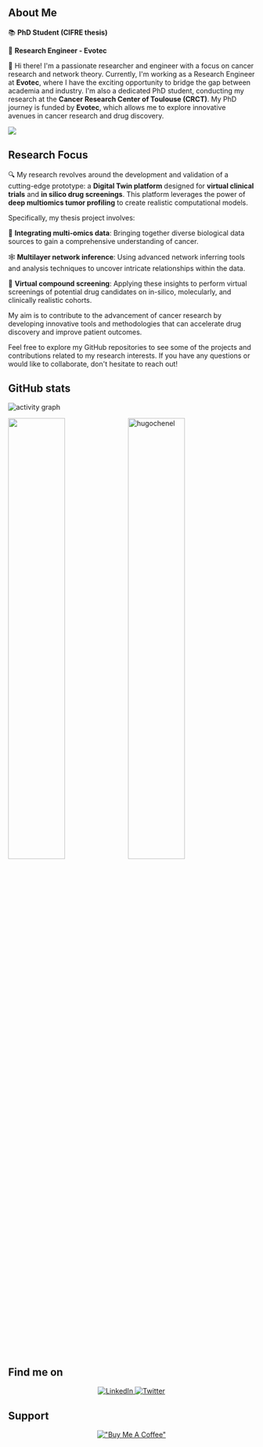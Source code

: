 ## About Me
 
📚 **PhD Student (CIFRE thesis)**

🔬 **Research Engineer - Evotec** 

👋 Hi there! I'm a passionate researcher and engineer with a focus on cancer research and network theory. Currently, I'm working as a Research Engineer at **Evotec**, where I have the exciting opportunity to bridge the gap between academia and industry. I'm also a dedicated PhD student, conducting my research at the **Cancer Research Center of Toulouse (CRCT)**. My PhD journey is funded by **Evotec**, which allows me to explore innovative avenues in cancer research and drug discovery.

<img src="https://media.giphy.com/media/YRzQnWzbn4WIxd3ZYx/giphy.gif">
  
## Research Focus

🔍 My research revolves around the development and validation of a cutting-edge prototype: a **Digital Twin platform** designed for **virtual clinical trials** and **in silico drug screenings**. This platform leverages the power of **deep multiomics tumor profiling** to create realistic computational models.

Specifically, my thesis project involves:

🧬 **Integrating multi-omics data**: Bringing together diverse biological data sources to gain a comprehensive understanding of cancer.

🕸 **Multilayer network inference**: Using advanced network inferring tools and analysis techniques to uncover intricate relationships within the data.

💊 **Virtual compound screening**: Applying these insights to perform virtual screenings of potential drug candidates on in-silico, molecularly, and clinically realistic cohorts.

My aim is to contribute to the advancement of cancer research by developing innovative tools and methodologies that can accelerate drug discovery and improve patient outcomes.

Feel free to explore my GitHub repositories to see some of the projects and contributions related to my research interests. If you have any questions or would like to collaborate, don't hesitate to reach out!

## GitHub stats

![activity graph](https://github-readme-activity-graph.vercel.app/graph?username=HugoChenel&theme=material-palenight&custom_title=Hugo%27s%20Activity%20Graph&hide_border=true)

<a href="https://github.com/hugochenel/github-readme-stats"><img align="left" width="48%" src="https://github-readme-streak-stats.herokuapp.com/?user=hugochenel&theme=moltack&show_icons=true" /></a>
<img width="48%" src="https://github-readme-stats.vercel.app/api/top-langs/?username=hugochenel&layout=compact&theme=moltack&show_icons=true" alt="hugochenel" />
 </a>
</div>
<br/>

## Find me on  

</a>
<div align="center">
  <a href="https://www.linkedin.com/in/hugo-chenel-8497681ba" target="_blank">
    <img src="https://img.shields.io/badge/linkedin-%230077B5.svg?&style=for-the-badge&logo=linkedin&logoColor=white&color=071A2C" alt="LinkedIn"/>
  </a>
  <a href="https://twitter.com/" target="_blank">
    <img src="https://img.shields.io/badge/@HugoChenel-%231DA1F2.svg?&style=for-the-badge&logo=X&logoColor=white&color=071A2C" alt="Twitter"/>
  </a>
</div>

## Support

</a>
<div align="center">
  
[!["Buy Me A Coffee"](https://www.buymeacoffee.com/assets/img/custom_images/orange_img.png)](https://www.buymeacoffee.com/hugochenel)
  </a>
</div>
